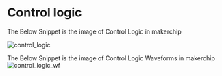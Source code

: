 # Control logic

The Below Snippet is the image of Control Logic in makerchip

![control_logic](https://user-images.githubusercontent.com/88897605/170870411-292e9017-4227-4c53-8745-bbe851885429.png)

The Below Snippet is the image of Control Logic Waveforms in makerchip
![control_logic_wf](https://user-images.githubusercontent.com/88897605/170870434-1b9b487c-49d9-4b0f-93c4-78a6f8b0064d.png)



